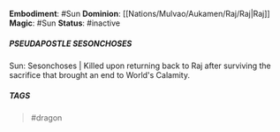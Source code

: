 **Embodiment**: #Sun
**Dominion**: [[Nations/Mulvao/Aukamen/Raj/Raj|Raj]]
**Magic**: #Sun
**Status**: #inactive 
##### **PSEUDAPOSTLE SESONCHOSES**

Sun: Sesonchoses | Killed upon returning back to Raj after surviving the sacrifice that brought an end to World's Calamity.
##### TAGS
> #dragon 